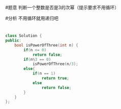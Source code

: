 #题意
判断一个整数是否是3的次幂（提示要求不用循环）

#分析
不用循环就用递归吧

#
```C++
class Solution {
public:
    bool isPowerOfThree(int n) {
        if(n <= 0)
            return false;
        if(n%3 == 0)
            isPowerOfThree(n/3);
        else{
            if(n == 1)
                return true;
            else
                return false;
        }
    }
};
```
